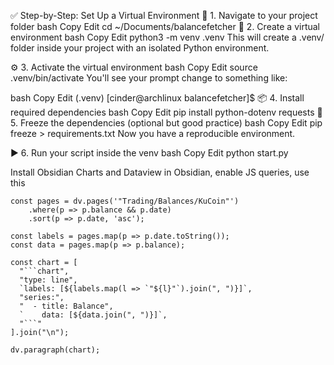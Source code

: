 ✅ Step-by-Step: Set Up a Virtual Environment
📁 1. Navigate to your project folder
bash
Copy
Edit
cd ~/Documents/balancefetcher
🐍 2. Create a virtual environment
bash
Copy
Edit
python3 -m venv .venv
This will create a .venv/ folder inside your project with an isolated Python environment.

⚙️ 3. Activate the virtual environment
bash
Copy
Edit
source .venv/bin/activate
You'll see your prompt change to something like:

bash
Copy
Edit
(.venv) [cinder@archlinux balancefetcher]$
📦 4. Install required dependencies
bash
Copy
Edit
pip install python-dotenv requests
📜 5. Freeze the dependencies (optional but good practice)
bash
Copy
Edit
pip freeze > requirements.txt
Now you have a reproducible environment.

▶️ 6. Run your script inside the venv
bash
Copy
Edit
python start.py



Install Obsidian Charts and Dataview in Obsidian, enable JS queries, use this

```dataviewjs
const pages = dv.pages('"Trading/Balances/KuCoin"')
    .where(p => p.balance && p.date)
    .sort(p => p.date, 'asc');

const labels = pages.map(p => p.date.toString());
const data = pages.map(p => p.balance);

const chart = [
  "```chart",
  "type: line",
  `labels: [${labels.map(l => `"${l}"`).join(", ")}]`,
  "series:",
  "  - title: Balance",
  `    data: [${data.join(", ")}]`,
  "```"
].join("\n");

dv.paragraph(chart);
```



